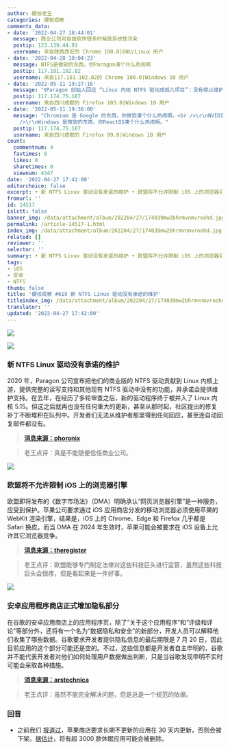 ```yaml
---
author: 硬核老王
categories: 硬核观察
comments_data:
- date: '2022-04-27 18:44:01'
  message: 商业公司对自由软件很多时候是系统性污染
  postip: 123.139.44.91
  username: 来自陕西西安的 Chrome 100.0|GNU/Linux 用户
- date: '2022-04-28 10:04:23'
  message: NTFS是微软的东西，你Paragon凑个什么热闹啊
  postip: 117.181.102.82
  username: 来自117.181.102.82的 Chrome 100.0|Windows 10 用户
- date: '2022-05-11 19:27:16'
  message: "《Paragon 创始人回应 “Linux 内核 NTFS 驱动成孤儿项目”：没有停止维护》<br />\r\n来源：oschina.net/news/195205/konstantin-reply-ntfs-orphan"
  postip: 117.174.75.187
  username: 来自四川成都的 Firefox 103.0|Windows 10 用户
- date: '2022-05-11 19:38:00'
  message: "Chromium 是 Google 的东西，你微软凑个什么热闹啊。<br />\r\nNVIDIA 是英伟达的东西，你 ouveau 凑个什么热闹啊。<br
    />\r\nWindows 是微软的东西，你ReactOS凑个什么热闹啊。"
  postip: 117.174.75.187
  username: 来自四川成都的 Firefox 99.0|Windows 10 用户
count:
  commentnum: 4
  favtimes: 0
  likes: 0
  sharetimes: 0
  viewnum: 4347
date: '2022-04-27 17:42:00'
editorchoice: false
excerpt: • 新 NTFS Linux 驱动没有承诺的维护 • 欧盟将不允许限制 iOS 上的浏览器引擎 • 安卓应用程序商店正式增加隐私部分
fromurl: ''
id: 14517
islctt: false
banner_img: /data/attachment/album/202204/27/174039mw2bhrmvnmvroohd.jpg
permalink: /article-14517-1.html
index_img: /data/attachment/album/202204/27/174039mw2bhrmvnmvroohd.jpg
related: []
reviewer: ''
selector: ''
summary: • 新 NTFS Linux 驱动没有承诺的维护 • 欧盟将不允许限制 iOS 上的浏览器引擎 • 安卓应用程序商店正式增加隐私部分
tags:
- iOS
- 安卓
- NTFS
thumb: false
title: '硬核观察 #619 新 NTFS Linux 驱动没有承诺的维护'
titleindex_img: /data/attachment/album/202204/27/174039mw2bhrmvnmvroohd.jpg
translator: ''
updated: '2022-04-27 17:42:00'
---
```


![](/data/attachment/album/202204/27/174039mw2bhrmvnmvroohd.jpg)


![](/data/attachment/album/202204/27/174048uw74nmzjm0r44erh.jpg)


### 新 NTFS Linux 驱动没有承诺的维护


2020 年，Paragon 公司宣布把他们的商业版的 NTFS 驱动贡献到 Linux 内核上游，提供完整的读写支持和其他现有 NTFS 驱动中没有的功能，并承诺会提供维护支持。在去年，在经历了多轮审查之后，新的驱动程序终于被并入了 Linux 内核 5.15。但这之后就再也没有任何重大的更新，甚至从那时起，社区提出的修复补丁不断堆积在队列中。开发者们无法从维护者那里得到任何回应，甚至连自动回复邮件都没有。



> 
> **[消息来源：phoronix](https://www.phoronix.com/scan.php?page=news_item&px=NTFS3-Linux-Driver-2022-Sad)**
> 
> 
> 



> 
> 老王点评：真是不能随便信任商业公司。
> 
> 
> 


![](/data/attachment/album/202204/27/174100wh5l4tjg4gt44427.jpg)


### 欧盟将不允许限制 iOS 上的浏览器引擎


欧盟即将发布的《数字市场法》（DMA）明确承认“网页浏览器引擎”是一种服务，应受到保护。苹果公司要求通过 iOS 应用商店分发的移动浏览器必须使用苹果的 WebKit 渲染引擎，结果是，iOS 上的 Chrome、Edge 和 Firefox 几乎都是 Safari 换皮。而当 DMA 在 2024 年生效时，苹果可能会被要求在 iOS 设备上允许其它浏览器竞争。



> 
> **[消息来源：theregister](https://www.theregister.com/2022/04/26/apple_ios_browser/)**
> 
> 
> 



> 
> 老王点评：欧盟能够专门制定法律对这些科技巨头进行监管，虽然这些科技巨头会很疼，但是看起来是一件好事。
> 
> 
> 


![](/data/attachment/album/202204/27/174326vofa3tggb3aeegax.jpg)


### 安卓应用程序商店正式增加隐私部分


在谷歌的安卓应用商店上的应用程序页，除了“关于这个应用程序”和“评级和评论”等部分外，还将有一个名为“数据隐私和安全”的新部分，开发人员可以解释他们收集了哪些数据。谷歌要求开发者提供隐私信息的最后期限是 7 月 20 日，因此目前应用的这个部分可能还是空的。不过，这些信息都是开发者自主申明的，谷歌并不能代表开发者对他们如何处理用户数据做出判断，只是当谷歌发现申明不实时可能会采取各种措施。



> 
> **[消息来源：arstechnica](https://arstechnica.com/gadgets/2022/04/androids-app-store-privacy-section-starts-rolling-out-today/)**
> 
> 
> 



> 
> 老王点评：虽然不能完全解决问题，但是总是一个规范的依据。
> 
> 
> 


### 回音


* 之前我们 [报道过](/article-14506-1.html)，苹果商店要求长期不更新的应用在 30 天内更新，否则会被下架。[据估计](https://techcrunch.com/2022/04/26/thousands-of-semi-active-apps-could-be-caught-up-in-latest-app-store-purge/)，将有超 3000 款休眠应用可能会被删除。